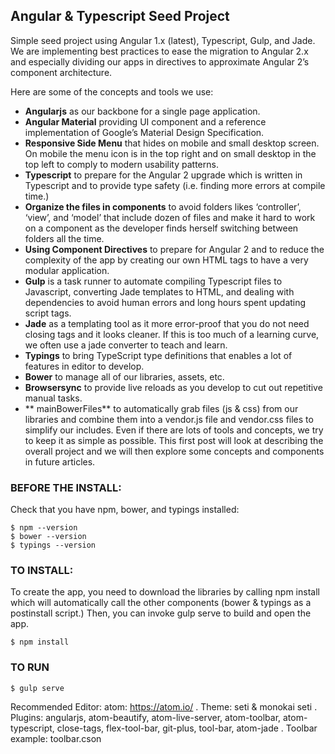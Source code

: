 ## Angular & Typescript Seed Project

Simple seed project using Angular 1.x (latest), Typescript, Gulp, and Jade. We are implementing best practices to ease the migration to Angular 2.x and especially dividing our apps in directives to approximate Angular 2’s component architecture.


Here are some of the concepts and tools we use:

* **Angularjs** as our backbone for a single page application.
* **Angular Material** providing UI component and a reference implementation of Google’s Material Design Specification.
* **Responsive Side Menu** that hides on mobile and small desktop screen. On mobile the menu icon is in the top right and on small desktop in the top left to comply to modern usability patterns.
* **Typescript** to prepare for the Angular 2 upgrade which is written in Typescript and to provide type safety (i.e. finding more errors at compile time.)
* **Organize the files in components** to avoid folders likes ‘controller’, ‘view’, and ‘model’ that include dozen of files and make it hard to work on a component as the developer finds herself switching between folders all the time.
* **Using Component Directives** to prepare for Angular 2 and to reduce the complexity of the app by creating our own HTML tags to have a very modular application.
* **Gulp** is a task runner to automate compiling Typescript files to Javascript, converting Jade templates to HTML, and dealing with dependencies to avoid human errors and long hours spent updating script tags.
* **Jade** as a templating tool as it more error-proof that you do not need closing tags and it looks cleaner. If this is too much of a learning curve, we often use a jade converter to teach and learn.
* **Typings** to bring TypeScript type definitions that enables a lot of features in editor to develop.
* **Bower** to manage all of our libraries, assets, etc.
* **Browsersync** to provide live reloads as you develop to cut out repetitive manual tasks.
* ** mainBowerFiles** to automatically grab files (js & css) from our libraries and combine them into a vendor.js file and vendor.css files to simplify our includes.
Even if there are lots of tools and concepts, we try to keep it as simple as possible. This first post will look at describing the overall project and we will then explore some concepts and components in future articles.

### BEFORE THE INSTALL:
Check that you have npm, bower, and typings installed:
```
$ npm --version
$ bower --version
$ typings --version
```
### TO INSTALL:
To create the app, you need to download the libraries by calling npm install which will automatically call the other components (bower & typings as a postinstall script.) Then, you can invoke gulp serve to build and open the app.
```
$ npm install
```
### TO RUN
```
$ gulp serve
```


Recommended Editor:
atom: https://atom.io/
. Theme: seti & monokai seti
. Plugins: angularjs, atom-beautify, atom-live-server, atom-toolbar, atom-typescript, close-tags, flex-tool-bar, git-plus, tool-bar, atom-jade
. Toolbar example: toolbar.cson
